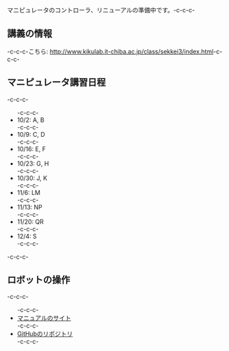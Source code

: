 マニピュレータのコントローラ、リニューアルの準備中です。-c-c-c-<h2>講義の情報</h2>-c-c-c-こちら: <a href="http://www.kikulab.it-chiba.ac.jp/class/sekkei3/index.html">http://www.kikulab.it-chiba.ac.jp/class/sekkei3/index.html</a>-c-c-c-<h2>マニピュレータ講習日程</h2>-c-c-c-<ul>-c-c-c- 	<li>10/2: A, B</li>-c-c-c- 	<li>10/9: C, D</li>-c-c-c- 	<li>10/16: E, F</li>-c-c-c- 	<li>10/23: G, H</li>-c-c-c- 	<li>10/30: J, K</li>-c-c-c- 	<li>11/6: LM</li>-c-c-c- 	<li>11/13: NP</li>-c-c-c- 	<li>11/20: QR</li>-c-c-c- 	<li>12/4: S</li>-c-c-c-</ul>-c-c-c-<h2>ロボットの操作</h2>-c-c-c-<ul>-c-c-c- 	<li><a href="https://ryuichiueda.github.io/RobotDesign3/index.html">マニュアルのサイト</a></li>-c-c-c- 	<li><a href="https://github.com/ryuichiueda/RobotDesign3">GitHubのリポジトリ</a></li>-c-c-c-</ul>

